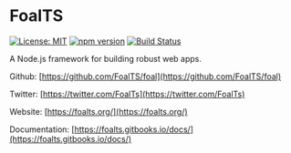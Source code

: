 # FoalTS

[![License: MIT](https://img.shields.io/badge/License-MIT-blue.svg)](https://github.com/FoalTS/foal/blob/master/LICENSE)
[![npm version](https://badge.fury.io/js/%40foal%2Fexamples.svg)](https://badge.fury.io/js/%40foal%2Fexamples)
[![Build Status](https://travis-ci.org/FoalTS/foal.svg?branch=add-travis)](https://travis-ci.org/FoalTS/foal)

A Node.js framework for building robust web apps.

Github: [https://github.com/FoalTS/foal](https://github.com/FoalTS/foal)

Twitter: [https://twitter.com/FoalTs](https://twitter.com/FoalTs)

Website: [https://foalts.org/](https://foalts.org/)

Documentation: [https://foalts.gitbooks.io/docs/](https://foalts.gitbooks.io/docs/)
